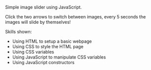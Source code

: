 Simple image slider using JavaScript.

Click the two arrows to switch between images, every 5 seconds the images will slide by themselves!

Skills shown:

- Using HTML to setup a basic webpage
- Using CSS to style the HTML page
- Using CSS variables
- Using JavaScript to manipulate CSS variables
- Using JavaScript constructors
